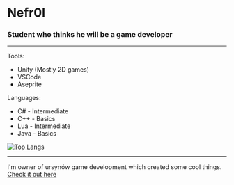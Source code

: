 # Nefr0l
### Student who thinks he will be a game developer

<hr>

Tools:
- Unity (Mostly 2D games)
- VSCode
- Aseprite

Languages:
- C# - Intermediate
- C++ - Basics
- Lua - Intermediate
- Java - Basics

[![Top Langs](https://github-readme-stats.vercel.app/api/top-langs/?username=Nefr0l)](https://github.com/anuraghazra/github-readme-stats)

<hr>

I'm owner of ursynów game development which created some cool things. [Check it out here](https://github.com/Ursynow-game-development)
